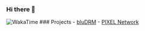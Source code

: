 ### Hi there 👋
<img alt="WakaTime" src="https://github-readme-stats.vercel.app/api/wakatime?username=bludotbat"/>
### Projects
 - <a href="https://bludrm.lol">bluDRM</a>
 - <a href="https://pixelnetwork.co">PIXEL Network</a>

